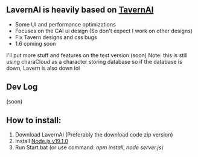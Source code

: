 ## LavernAI is heavily based on [TavernAI](https://github.com/TavernAI/TavernAI "TavernAI")
- Some UI and performance optimizations
- Focuses on the CAI ui design (So don't expect I work on other designs)
- Fix Tavern designs and css bugs
- 1.6 coming soon

I'll put more stuff and features on the test version (soon)
Note: this is still using charaCloud as a character storing database so if the database is down, Lavern is also down lol

## Dev Log
(soon)


## How to install:
1. Download LavernAI (Preferably the download code zip version)
2. Install [Node.js v19.1.0](https://nodejs.org/download/release/v19.1.0/)
3. Run Start.bat (or use command: *npm install*, *node server.js*)



